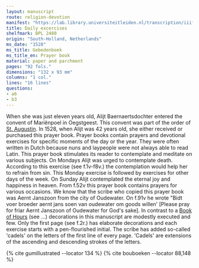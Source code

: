 ```yaml
---
layout: manuscript
route: religion-devotion
manifest: "https://lab.library.universiteitleiden.nl/transcription/iiif/110/manifest"
title: Daily excercises
shelfmark: BPL 2480
origin: "South-Holland, Netherlands"
ms_date: "1528"
ms_title: Gebedenboek 
ms_title_en: Prayer book
material: paper and parchment
pages: "92 fols."
dimensions: "132 x 93 mm"
columns: "1 col."
lines: "16 lines"
questions:
- a6
- b3
---
```


When she was just eleven years old, Alijt Baernaertsdochter entered the
convent of Mariënpoel in Oegstgeest. This convent was part of the order
of [St. Augustin](https://en.wikipedia.org/wiki/Augustinians). In 1528,
when Alijt was 42 years old, she either received or purchased this
prayer book. Prayer books contain prayers and devotional exercises for
specific moments of the day or the year. They were often written in
Dutch because nuns and laypeople were not always able to read Latin.
This prayer book stimulates its reader to contemplate and meditate on
various subjects. On Mondays Alijt was urged to contemplate death.
According to this exercise (see f.1v-f8v.) the contemplation would help
her to refrain from sin. This Monday exercise is followed by exercises
for other days of the week. On Sunday Alijt contemplated the eternal joy
and happiness in heaven. From f.52v this prayer book contains prayers
for various occasions.
We know that the scribe who copied this prayer book was Aernt Janszoon
from the city of Oudewater. On f.91v he wrote "Bidt voer broeder aernt
jans soen van oudewater om goods willen' \[Please pray for friar Aernt
Janszoon of Oudewater for God's sake\]. In contrast to a [Book of Hours](https://en.wikipedia.org/wiki/Book_of_hours) (see ...)
decorations in this manuscript are modestly executed and few. Only the
first page (see f.2r.) has elaborate decorations and each exercise
starts with a pen-flourished initial. The scribe has added so-called
'cadels' on the letters of the first line of every page. 'Cadels' are
extensions of the ascending and descending strokes of the letters.

{% cite gumillustrated --locator 134 %}
{% cite bouboeken --locator 88,148 %}